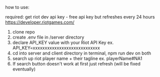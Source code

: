 how to use:

required: get riot dev api key - free api key but refreshes every 24 hours
https://developer.riotgames.com/

1. clone repo
2. create .env file in /server directory
3. declare API_KEY value with your Riot API Key
   ex. API_KEY=xxxxxxxxxxxxxxxxxxxxxxxxxxxx
4. cd into server and client directory in terminal, npm run dev on both
5. search up riot player name + their tagline
   ex. playerName#NA1
6. If search button doesn't work at first just refresh (will be fixed eventually)
